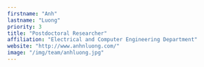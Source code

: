 ```yaml
---
firstname: "Anh"
lastname: "Luong"
priority: 3 
title: "Postdoctoral Researcher"
affiliation: "Electrical and Computer Engineering Department"
website: "http://www.anhnluong.com/"
image: "/img/team/anhluong.jpg"
---
```

